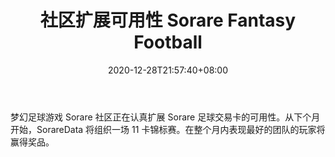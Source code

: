 ﻿---
title: "社区扩展可用性 Sorare Fantasy Football"
date: 2020-12-28T21:57:40+08:00
lastmod: 2020-12-28T16:45:40+08:00
draft: false
authors: ["Ferguson"]
description: "梦幻足球游戏 Sorare 社区正在认真扩展 Sorare 足球交易卡的可用性。从下个月开始，SorareData 将组织一场 11 卡锦标赛。在整个月内表现最好的团队的玩家将赢得奖品。"
featuredImage: "community-expands-usability-sorare-fantasy-football.png"
tags: ["Strategy Game","策略游戏","Play to Earn"]
categories: ["news"]
news: ["策略游戏"]
weight: 
lightgallery: true
pinned: false
recommend: false
recommend1: false
---

梦幻足球游戏 Sorare 社区正在认真扩展 Sorare 足球交易卡的可用性。从下个月开始，SorareData 将组织一场 11 卡锦标赛。在整个月内表现最好的团队的玩家将赢得奖品。

<!--more-->

